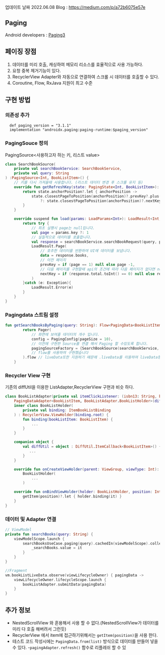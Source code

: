 업데이트 날짜 2022.06.08
Blog : https://medium.com/p/a72b6075e57e
## Paging
Android developers : [Paging3](https://developer.android.com/topic/libraries/architecture/paging/v3-overview?hl=ko)

## 페이징 장점
1. 데이터를 미리 호출, 캐싱하여 메모리 리소스를 효율적으로 사용 가능하다.
2. 요청 중복 제거기능이 있다.
3. RecyclerView Adapter와 자동으로 연결하여 스크롤 시 데이터를 호출할 수 있다.
4. Coroutine, Flow, RxJava 지원이 최고 수준

## 구현 방법
### 의존성 추가
```
  def paging_version = "3.1.1"
  implementation "androidx.paging:paging-runtime:$paging_version"
```
### PagingSouce 정의
PagingSource<사용하고자 하는 키, 리스트 value>
```kt
class SearchBookSource(
    private val searchBookService: SearchBookService,
    private val query: String
) :PagingSource<Int, BookListItem>() {
    // 키를 다시 가져올때 사용합니다. (리스트 데이터 변경 후 스크롤 유지 등)
    override fun getRefreshKey(state: PagingState<Int, BookListItem>): Int? {
        return state.anchorPosition?.let { anchorPosition ->
            state.closestPageToPosition(anchorPosition)?.prevKey?.plus(1)
                ?: state.closestPageToPosition(anchorPosition)?.nextKey?.minus(1)
        }
    }

    override suspend fun load(params: LoadParams<Int>): LoadResult<Int, BookListItem> {
        return try {
            // 최초 실행시 page는 null입니다.
            val page = params.key ?: 1
            // 실질적으로 데이터를 호출합니다.
            val response = searchBookService.searchBookRequest(query, page)
            LoadResult.Page(
                // 호추한 데이터를 반환하여 UI에 데이터를 보냅니다.
                data = response.books,
                // 이전 페이지
                prevKey = if (page == 1) null else page -1,
                // 다음 페이지를 구현할때 api의 조건에 따라 다음 페이지가 없다면 null을 넣으면 됩니다.
                nextKey = if (response.total.toInt() == 0) null else response.page.toInt() + 1
            )
        }catch (e: Exception){
            LoadResult.Error(e)
        }
    }
}
```

### Pagingdata 스트림 설정
```kt
fun getSearchBooksByPaging(query: String): Flow<PagingData<BookListItem>> {
        return Pager(
            // 화면에 보여줄 데이터의 개수 입니다.
            config = PagingConfig(pageSize = 10),
            // 이전에 구현한 Source를 연결 해서 Paging 할 수있도록 합니다.
            pagingSourceFactory = {SearchBookSource(searchBookService, query)}
            // flow를 사용하여 구현했습니다
        ).flow // liveData또한 지원하기 떄문에 .liveData를 이용하여 liveData형태로 반환 가능합니다.
    }
```

### Recycler View 구현
기존의 diffUtil을 이용한 ListAdapter,RecyclerView 구현과 비슷 하다.
```kt
class BookListAdapter(private val itemClickListener: (isbn13: String, bitmap: Bitmap) -> Unit) :
    PagingDataAdapter<BookListItem, BookListAdapter.BookListHolder>(diffUtil) {
    inner class BookListHolder(
        private val binding: ItemBookListBinding
    ) : RecyclerView.ViewHolder(binding.root) {
        fun binding(bookListItem: BookListItem) {
            ...
        }
    }

    companion object {
        val diffUtil = object : DiffUtil.ItemCallback<BookListItem>() {
           ...
        }
    }

    override fun onCreateViewHolder(parent: ViewGroup, viewType: Int): BookListHolder =
        BookListHolder(
            ...
        )

    override fun onBindViewHolder(holder: BookListHolder, position: Int) {
        getItem(position)?.let { holder.binding(it) }
    }
}
```

### 데이터 및 Adapter 연결
```kt 
// ViewModel
private fun searchBooks(query: String) {
    viewModelScope.launch {
        searchBooksUseCase.paging(query).cachedIn(viewModelScope).collectLatest {
            _searchBooks.value = it
        }
    }
}

//Fragment
vm.bookListLiveData.observe(viewLifecycleOwner) { pagingData ->
    viewLifecycleOwner.lifecycleScope.launch {
        bookListAdapter.submitData(pagingData)
    }
}
```

## 추가 정보
- NestedScrollView 와 혼용해서 사용 할 수 없다.(NestedScrollView가 데이터를 미리 다 호출 해버려서 그런듯)
- RecyclerView 에서 item에 접근하기위해서는 `getItem(position)`을 사용 한다.
- 테스트 코드 작성시에는 `PagingData.from(list)` 방식으로 데이터를 만들어 넣을 수 있다.
-`pagingAdapter.refresh()` 함수로 리플레쉬 할 수 있
